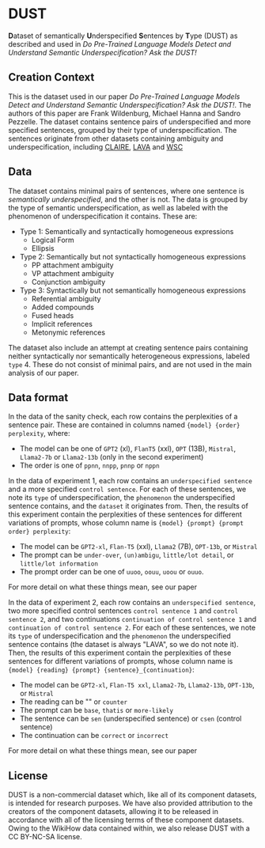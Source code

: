 # DUST
**D**ataset of semantically **U**nderspecified **S**entences by **T**ype (DUST) as described and used in _Do Pre-Trained Language Models Detect and Understand Semantic Underspecification? _Ask the DUST!__

## Creation Context
This is the dataset used in our paper _Do Pre-Trained Language Models Detect and Understand Semantic Underspecification? Ask the DUST!_. The authors of this paper are Frank Wildenburg, Michael Hanna and Sandro Pezzelle. The dataset contains sentence pairs of underspecified and more specified sentences, grouped by their type of underspecification. The sentences originate from other datasets containing ambiguity and underspecification, including [CLAIRE](https://github.com/acidann/claire), [LAVA](https://web.mit.edu/lavacorpus/) and [WSC](https://huggingface.co/datasets/winograd_wsc)

## Data
The dataset contains minimal pairs of sentences, where one sentence is _semantically underspecified_, and the other is not. The data is grouped by the type of semantic underspecification, as well as labeled with the phenomenon of underspecification it contains. These are:

* Type 1: Semantically and syntactically homogeneous expressions
  * Logical Form
  * Ellipsis
* Type 2: Semantically but not syntactically homogeneous expressions
  * PP attachment ambiguity
  * VP attachment ambiguity
  * Conjunction ambiguity
* Type 3: Syntactically but not semantically homogeneous expressions
  * Referential ambiguity
  * Added compounds
  * Fused heads
  * Implicit references
  * Metonymic references
 
 The dataset also include an attempt at creating sentence pairs containing neither syntactically nor semantically heterogeneous expressions, labeled ``type`` 4. These do not consist of minimal pairs, and are not used in the main analysis of our paper.

## Data format
In the data of the sanity check, each row contains the perplexities of a sentence pair. These are contained in columns named ``{model} {order} perplexity``, where:
* The model can be one of ``GPT2`` (xl), ``FlanT5`` (xxl), ``OPT`` (13B), ``Mistral``, ``Llama2-7b`` or ``Llama2-13b`` (only in the second experiment)
* The order is one of ``ppnn``, ``nnpp``, ``pnnp`` or ``nppn``

In the data of experiment 1, each row contains an ``underspecified sentence`` and a more specified ``control sentence``. For each of these sentences, we note its ``type`` of underspecification, the ``phenomenon`` the underspecified sentence contains, and the ``dataset`` it originates from. Then, the results of this experiment contain the perplexities of these sentences for different variations of prompts, whose column name is ``{model} {prompt} {prompt order} perplexity``:
* The model can be ``GPT2-xl``, ``Flan-T5`` (xxl), ``Llama2`` (7B), ``OPT-13b``, or ``Mistral``
* The prompt can be ``under-over``, ``(un)ambigu``, ``little/lot detail``, or ``little/lot information``
* The prompt order can be one of ``uuoo``, ``oouu``, ``uoou`` or ``ouuo``.

For more detail on what these things mean, see our paper

In the data of experiment 2, each row contains an ``underspecified sentence``, two more specified control sentences ``control sentence 1`` and ``control sentence 2``, and two continuations ``continuation of control sentence 1`` and ``continuation of control sentence 2``. For each of these sentences, we note its ``type`` of underspecification and the ``phenomenon`` the underspecified sentence contains (the dataset is always "LAVA", so we do not note it). Then, the results of this experiment contain the perplexities of these sentences for different variations of prompts, whose column name is ``{model} {reading} {prompt} {sentence}_{continuation}``:
* The model can be ``GPT2-xl``, ``Flan-T5 xxl``, ``Llama2-7b``, ``Llama2-13b``, ``OPT-13b``, or ``Mistral``
* The reading can be "" or ``counter``
* The prompt can be ``base``, ``thatis`` or ``more-likely``
* The sentence can be ``sen`` (underspecified sentence) or ``csen`` (control sentence)
* The continuation can be ``correct`` or ``incorrect``

For more detail on what these things mean, see our paper

## License
DUST is a non-commercial dataset which, like all of its component datasets, is intended for research purposes. We have also provided attribution to the creators of the component datasets, allowing it to be released in accordance with all of the licensing terms of these component datasets. Owing to the WikiHow data contained within, we also release DUST with a CC BY-NC-SA license.

